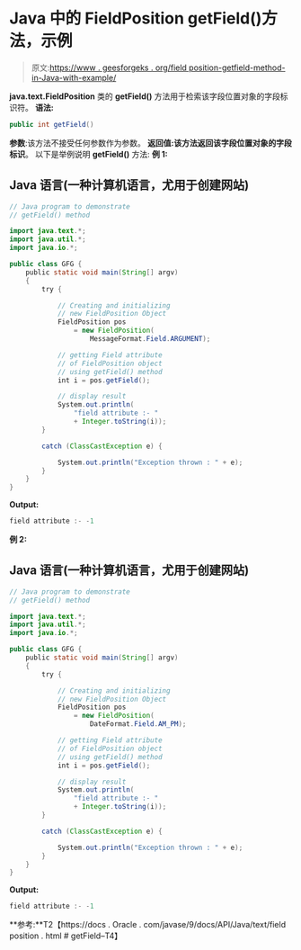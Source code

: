 # Java 中的 FieldPosition getField()方法，示例

> 原文:[https://www . geesforgeks . org/field position-getfield-method-in-Java-with-example/](https://www.geeksforgeeks.org/fieldposition-getfield-method-in-java-with-example/)

**java.text.FieldPosition** 类的 **getField()** 方法用于检索该字段位置对象的字段标识符。
**语法:**

```java
public int getField()
```

**参数**:该方法不接受任何参数作为参数。
**返回值:**该方法返回该字段位置对象的**字段标识**。
以下是举例说明 **getField()** 方法:
**例 1:**

## Java 语言(一种计算机语言，尤用于创建网站)

```java
// Java program to demonstrate
// getField() method

import java.text.*;
import java.util.*;
import java.io.*;

public class GFG {
    public static void main(String[] argv)
    {
        try {

            // Creating and initializing
            // new FieldPosition Object
            FieldPosition pos
                = new FieldPosition(
                    MessageFormat.Field.ARGUMENT);

            // getting Field attribute
            // of FieldPosition object
            // using getField() method
            int i = pos.getField();

            // display result
            System.out.println(
                "field attribute :- "
                + Integer.toString(i));
        }

        catch (ClassCastException e) {

            System.out.println("Exception thrown : " + e);
        }
    }
}
```

**Output:** 

```java
field attribute :- -1
```

**例 2:**

## Java 语言(一种计算机语言，尤用于创建网站)

```java
// Java program to demonstrate
// getField() method

import java.text.*;
import java.util.*;
import java.io.*;

public class GFG {
    public static void main(String[] argv)
    {
        try {

            // Creating and initializing
            // new FieldPosition Object
            FieldPosition pos
                = new FieldPosition(
                    DateFormat.Field.AM_PM);

            // getting Field attribute
            // of FieldPosition object
            // using getField() method
            int i = pos.getField();

            // display result
            System.out.println(
                "field attribute :- "
                + Integer.toString(i));
        }

        catch (ClassCastException e) {

            System.out.println("Exception thrown : " + e);
        }
    }
}
```

**Output:** 

```java
field attribute :- -1
```

**参考:**T2【https://docs . Oracle . com/javase/9/docs/API/Java/text/field position . html # getField–T4】